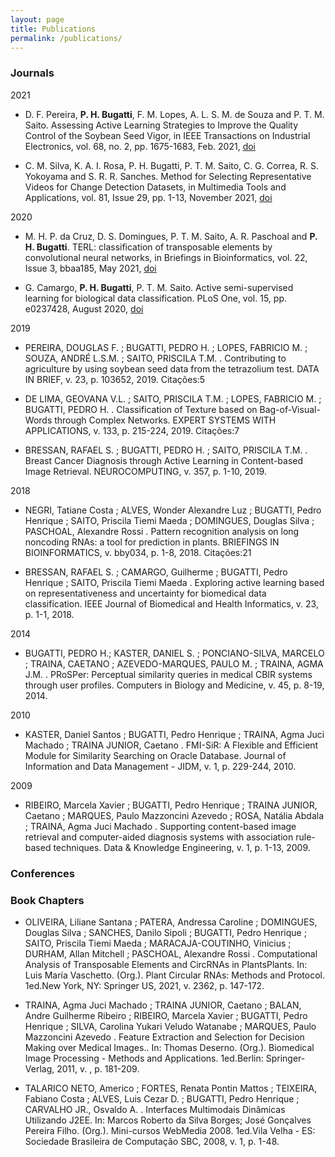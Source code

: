 ```yaml
---
layout: page
title: Publications
permalink: /publications/
---
```


### Journals

2021


- D. F. Pereira, **P. H. Bugatti**, F. M. Lopes, A. L. S. M. de Souza and P. T. M. Saito. Assessing Active Learning Strategies to Improve the Quality Control of the Soybean Seed Vigor, in IEEE Transactions on Industrial Electronics, vol. 68, no. 2, pp. 1675-1683, Feb. 2021, [doi](https://doi.org/10.1109/TIE.2020.2969106)

- C. M. Silva, K. A. I. Rosa, P. H. Bugatti, P. T. M. Saito, C. G. Correa, R. S. Yokoyama and S. R. R. Sanches. Method for Selecting Representative Videos for Change Detection Datasets, in Multimedia Tools and Applications, vol. 81, Issue 29, pp. 1-13, November 2021, [doi](https://doi.org/10.1007/s11042-021-11640-2)


2020

- M. H. P. da Cruz, D. S. Domingues, P. T. M. Saito, A. R. Paschoal and **P. H. Bugatti**. TERL: classification of transposable elements by convolutional neural networks, in Briefings in Bioinformatics, vol. 22, Issue 3, bbaa185, May 2021, [doi](https://doi.org/10.1093/bib/bbaa185)

- G. Camargo, **P. H. Bugatti**, P. T. M. Saito. Active semi-supervised learning for biological data classification. PLoS One, vol. 15, pp. e0237428, August 2020, [doi](https://doi.org/10.1371/journal.pone.0237428)


2019

- PEREIRA, DOUGLAS F. ; BUGATTI, PEDRO H. ; LOPES, FABRICIO M. ; SOUZA, ANDRÉ L.S.M. ; SAITO, PRISCILA T.M. . Contributing to agriculture by using soybean seed data from the tetrazolium test. DATA IN BRIEF, v. 23, p. 103652, 2019.
Citações:5


- DE LIMA, GEOVANA V.L. ; SAITO, PRISCILA T.M. ; LOPES, FABRICIO M. ; BUGATTI, PEDRO H. . Classification of Texture based on Bag-of-Visual-Words through Complex Networks. EXPERT SYSTEMS WITH APPLICATIONS, v. 133, p. 215-224, 2019.
Citações:7


- BRESSAN, RAFAEL S. ; BUGATTI, PEDRO H. ; SAITO, PRISCILA T.M. . Breast Cancer Diagnosis through Active Learning in Content-based Image Retrieval. NEUROCOMPUTING, v. 357, p. 1-10, 2019.


2018

- NEGRI, Tatiane Costa ; ALVES, Wonder Alexandre Luz ; BUGATTI, Pedro Henrique ; SAITO, Priscila Tiemi Maeda ; DOMINGUES, Douglas Silva ; PASCHOAL, Alexandre Rossi . Pattern recognition analysis on long noncoding RNAs: a tool for prediction in plants. BRIEFINGS IN BIOINFORMATICS, v. bby034, p. 1-8, 2018.
Citações:21

- BRESSAN, RAFAEL S. ; CAMARGO, Guilherme ; BUGATTI, Pedro Henrique ; SAITO, Priscila Tiemi Maeda . Exploring active learning based on representativeness and uncertainty for biomedical data classification. IEEE Journal of Biomedical and Health Informatics, v. 23, p. 1-1, 2018.


2014 

- BUGATTI, PEDRO H.; KASTER, DANIEL S. ; PONCIANO-SILVA, MARCELO ; TRAINA, CAETANO ; AZEVEDO-MARQUES, PAULO M. ; TRAINA, AGMA J.M. . PRoSPer: Perceptual similarity queries in medical CBIR systems through user profiles. Computers in Biology and Medicine, v. 45, p. 8-19, 2014.


2010

- KASTER, Daniel Santos ; BUGATTI, Pedro Henrique ; TRAINA, Agma Juci Machado ; TRAINA JUNIOR, Caetano . FMI-SiR: A Flexible and Efficient Module for Similarity Searching on Oracle Database. Journal of Information and Data Management - JIDM, v. 1, p. 229-244, 2010.

2009

- RIBEIRO, Marcela Xavier ; BUGATTI, Pedro Henrique ; TRAINA JUNIOR, Caetano ; MARQUES, Paulo Mazzoncini Azevedo ; ROSA, Natália Abdala ; TRAINA, Agma Juci Machado . Supporting content-based image retrieval and computer-aided diagnosis systems with association rule-based techniques. Data & Knowledge Engineering, v. 1, p. 1-13, 2009.


### Conferences


### Book Chapters

- OLIVEIRA, Liliane Santana ; PATERA, Andressa Caroline ; DOMINGUES, Douglas Silva ; SANCHES, Danilo Sipoli ; BUGATTI, Pedro Henrique ; SAITO, Priscila Tiemi Maeda ; MARACAJA-COUTINHO, Vinicius ; DURHAM, Allan Mitchell ; PASCHOAL, Alexandre Rossi . Computational Analysis of Transposable Elements and CircRNAs in PlantsPlants. In: Luis María Vaschetto. (Org.). Plant Circular RNAs: Methods and Protocol. 1ed.New York, NY: Springer US, 2021, v. 2362, p. 147-172.

- TRAINA, Agma Juci Machado ; TRAINA JUNIOR, Caetano ; BALAN, Andre Guilherme Ribeiro ; RIBEIRO, Marcela Xavier ; BUGATTI, Pedro Henrique ; SILVA, Carolina Yukari Veludo Watanabe ; MARQUES, Paulo Mazzoncini Azevedo . Feature Extraction and Selection for Decision Making over Medical Images.. In: Thomas Deserno. (Org.). Biomedical Image Processing - Methods and Applications. 1ed.Berlin: Springer-Verlag, 2011, v. , p. 181-209.

- TALARICO NETO, Americo ; FORTES, Renata Pontin Mattos ; TEIXEIRA, Fabiano Costa ; ALVES, Luis Cezar D. ; BUGATTI, Pedro Henrique ; CARVALHO JR., Osvaldo A. . Interfaces Multimodais Dinâmicas Utilizando J2EE. In: Marcos Roberto da Silva Borges; José Gonçalves Pereira Filho. (Org.). Mini-cursos WebMedia 2008. 1ed.Vila Velha - ES: Sociedade Brasileira de Computação SBC, 2008, v. 1, p. 1-48.

